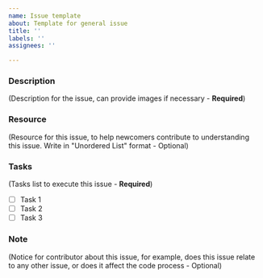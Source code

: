 ```yaml
---
name: Issue template
about: Template for general issue
title: ''
labels: ''
assignees: ''

---
```


### Description
(Description for the issue, can provide images if necessary - **Required**)

### Resource
(Resource for this issue, to help newcomers contribute to understanding this issue. Write in "Unordered List" format - Optional)

### Tasks
(Tasks list to execute this issue - **Required**)
- [ ] Task 1
- [ ] Task 2
- [ ] Task 3

### Note
(Notice for contributor about this issue, for example, does this issue relate to any other issue, or does it affect the code process - Optional)
